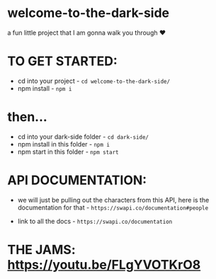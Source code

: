 # welcome-to-the-dark-side
a fun little project that I am gonna walk you through ♥️

# TO GET STARTED: 
* cd into your project - `cd welcome-to-the-dark-side/`
* npm install - `npm i`
# then...
* cd into your dark-side folder - `cd dark-side/`
* npm install in this folder - `npm i`
* npm start in this folder - `npm start`

# API DOCUMENTATION: 
* we will just be pulling out the characters from this API, here is the documentation for that - `https://swapi.co/documentation#people`

* link to all the docs - `https://swapi.co/documentation`

# THE JAMS: https://youtu.be/FLgYVOTKrO8
